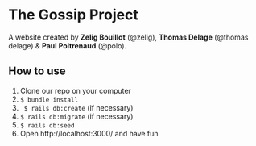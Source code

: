 The Gossip Project
====================

A website created by **Zelig Bouillot** (@zelig), **Thomas Delage** (@thomas delage) & **Paul Poitrenaud** (@polo).

How to use
----------------------
 1. Clone our repo on your computer
 2. `$ bundle install`
 3. ` $ rails db:create` (if necessary)
 4. `$ rails db:migrate` (if necessary)
 5.  `$ rails db:seed`
 6.  Open http://localhost:3000/ and have fun
